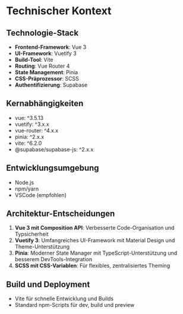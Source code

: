 # Technischer Kontext

## Technologie-Stack
- **Frontend-Framework**: Vue 3
- **UI-Framework**: Vuetify 3
- **Build-Tool**: Vite
- **Routing**: Vue Router 4
- **State Management**: Pinia
- **CSS-Präprozessor**: SCSS
- **Authentifizierung**: Supabase

## Kernabhängigkeiten
- vue: ^3.5.13
- vuetify: ^3.x.x
- vue-router: ^4.x.x
- pinia: ^2.x.x
- vite: ^6.2.0
- @supabase/supabase-js: ^2.x.x

## Entwicklungsumgebung
- Node.js
- npm/yarn
- VSCode (empfohlen)

## Architektur-Entscheidungen
1. **Vue 3 mit Composition API**: Verbesserte Code-Organisation und Typsicherheit
2. **Vuetify 3**: Umfangreiches UI-Framework mit Material Design und Theme-Unterstützung
3. **Pinia**: Moderner State Manager mit TypeScript-Unterstützung und besserem DevTools-Integration
4. **SCSS mit CSS-Variablen**: Für flexibles, zentralisiertes Theming

## Build und Deployment
- Vite für schnelle Entwicklung und Builds
- Standard npm-Scripts für dev, build und preview
